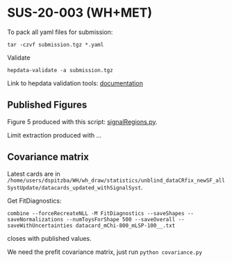 # SUS-20-003 (WH+MET)

To pack all yaml files for submission:
```
tar -czvf submission.tgz *.yaml
```

Validate
```
hepdata-validate -a submission.tgz
```

Link to hepdata validation tools: [documentation](https://hepdata-validator.readthedocs.io/en/latest/#command-line)

## Published Figures

Figure 5 produced with this script: [signalRegions.py](https://github.com/danbarto/WH_studies/blob/master/Plots/python/signalRegions.py).

Limit extraction produced with ...

## Covariance matrix

Latest cards are in `/home/users/dspitzba/WH/wh_draw/statistics/unblind_dataCRfix_newSF_allSystUpdate/datacards_updated_withSignalSyst`.

Get FitDiagnostics:

``` shell
combine --forceRecreateNLL -M FitDiagnostics --saveShapes --saveNormalizations --numToysForShape 500 --saveOverall --saveWithUncertainties datacard_mChi-800_mLSP-100__.txt
```
closes with published values.

We need the prefit covariance matrix, just run `python covariance.py`
